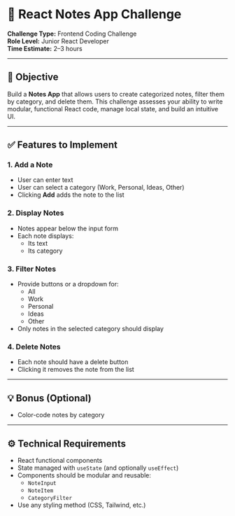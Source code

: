 # 🧪 React Notes App Challenge

**Challenge Type:** Frontend Coding Challenge  
**Role Level:** Junior React Developer  
**Time Estimate:** 2–3 hours

---

## 🎯 Objective

Build a **Notes App** that allows users to create categorized notes, filter them by category, and delete them. This challenge assesses your ability to write modular, functional React code, manage local state, and build an intuitive UI.

---

## ✅ Features to Implement

### 1. Add a Note
- User can enter text
- User can select a category (Work, Personal, Ideas, Other)
- Clicking **Add** adds the note to the list

### 2. Display Notes
- Notes appear below the input form
- Each note displays:
  - Its text
  - Its category

### 3. Filter Notes
- Provide buttons or a dropdown for:
  - All
  - Work
  - Personal
  - Ideas
  - Other
- Only notes in the selected category should display

### 4. Delete Notes
- Each note should have a delete button
- Clicking it removes the note from the list

---

## 💡 Bonus (Optional)

- Color-code notes by category

---

## ⚙️ Technical Requirements

- React functional components
- State managed with `useState` (and optionally `useEffect`)
- Components should be modular and reusable:
  - `NoteInput`
  - `NoteItem`
  - `CategoryFilter`
- Use any styling method (CSS, Tailwind, etc.)